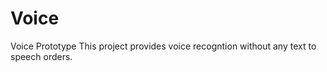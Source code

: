 Voice
=====

Voice Prototype
This project provides voice recogntion without any text to speech orders.
